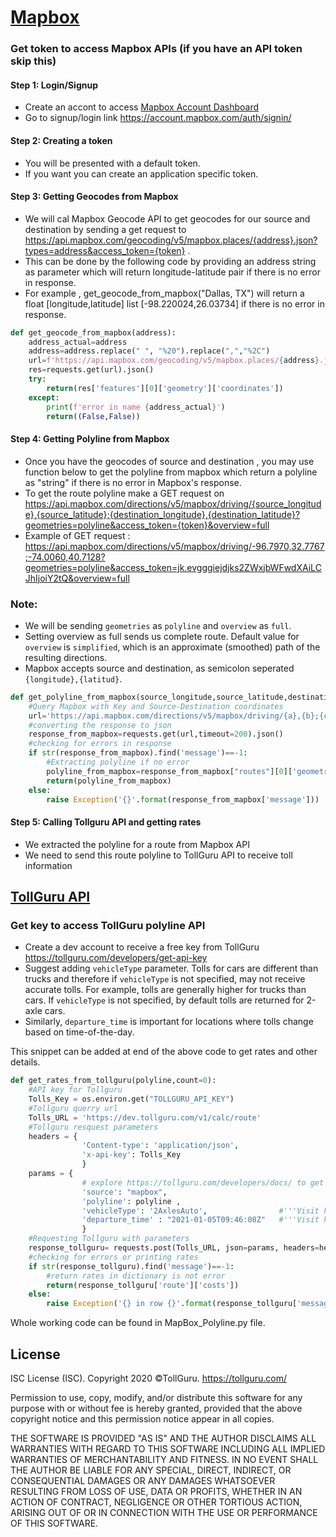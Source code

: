 # [Mapbox](https://www.mapbox.com/)

### Get token to access Mapbox APIs (if you have an API token skip this)
#### Step 1: Login/Signup
* Create an accont to access [Mapbox Account Dashboard](https://account.mapbox.com/)
* Go to signup/login link https://account.mapbox.com/auth/signin/

#### Step 2: Creating a token
* You will be presented with a default token.
* If you want you can create an application specific token.

#### Step 3: Getting Geocodes from Mapbox 
* We will cal Mapbox Geocode API to get geocodes for our source and destination by sending a get request to https://api.mapbox.com/geocoding/v5/mapbox.places/{address}.json?types=address&access_token={token} .
* This can be done by the following code by providing an address string as parameter which will return longitude-latitude pair if there is no error in response.
* For example , get_geocode_from_mapbox("Dallas, TX") will return a float [longitude,latitude] list [-98.220024,26.03734] if there is no error in response.
```python
def get_geocode_from_mapbox(address):               
    address_actual=address
    address=address.replace(" ", "%20").replace(",","%2C")
    url=f'https://api.mapbox.com/geocoding/v5/mapbox.places/{address}.json?types=address&access_token={token}'
    res=requests.get(url).json()
    try:
        return(res['features'][0]['geometry']['coordinates'])
    except:
        print(f'error in name {address_actual}')
        return((False,False))
```
#### Step 4: Getting Polyline from Mapbox
* Once you have the geocodes of source and destination , you may use function below to get the polyline from mapbox which return a polyline as "string" if there is no error in Mapbox's response.
* To get the route polyline make a GET request on https://api.mapbox.com/directions/v5/mapbox/driving/{source_longitude},{source_latitude};{destination_longitude},{destination_latitude}?geometries=polyline&access_token={token}&overview=full
* Example of GET request : https://api.mapbox.com/directions/v5/mapbox/driving/-96.7970,32.7767;-74.0060,40.7128?geometries=polyline&access_token=jk.evgggiejdjks2ZWxjbWFwdXAiLCJhIjoiY2tQ&overview=full

### Note:
* We will be sending `geometries` as `polyline` and `overview` as `full`.
* Setting overview as full sends us complete route. Default value for `overview` is `simplified`, which is an approximate (smoothed) path of the resulting directions.
* Mapbox accepts source and destination, as semicolon seperated
  `{longitude},{latitud}`.

```python
def get_polyline_from_mapbox(source_longitude,source_latitude,destination_longitude,destination_latitude):
    #Query Mapbox with Key and Source-Destination coordinates
    url='https://api.mapbox.com/directions/v5/mapbox/driving/{a},{b};{c},{d}?geometries=polyline&access_token={e}&overview=full'.format(a=source_longitude,b=source_latitude,c=destination_longitude,d=destination_latitude,e=token)
    #converting the response to json
    response_from_mapbox=requests.get(url,timeout=200).json()
    #checking for errors in response 
    if str(response_from_mapbox).find('message')==-1:
        #Extracting polyline if no error
        polyline_from_mapbox=response_from_mapbox["routes"][0]['geometry']
        return(polyline_from_mapbox)
    else:
        raise Exception('{}'.format(response_from_mapbox['message']))
```

#### Step 5: Calling Tollguru API and getting rates 
* We extracted the polyline for a route from Mapbox API
* We need to send this route polyline to TollGuru API to receive toll information

## [TollGuru API](https://tollguru.com/developers/docs/)

### Get key to access TollGuru polyline API
* Create a dev account to receive a free key from TollGuru https://tollguru.com/developers/get-api-key
* Suggest adding `vehicleType` parameter. Tolls for cars are different than trucks and therefore if `vehicleType` is not specified, may not receive accurate tolls. For example, tolls are generally higher for trucks than cars. If `vehicleType` is not specified, by default tolls are returned for 2-axle cars. 
* Similarly, `departure_time` is important for locations where tolls change based on time-of-the-day.

This snippet can be added at end of the above code to get rates and other details.
```python
def get_rates_from_tollguru(polyline,count=0):
    #API key for Tollguru
    Tolls_Key = os.environ.get("TOLLGURU_API_KEY")
    #Tollguru querry url
    Tolls_URL = 'https://dev.tollguru.com/v1/calc/route'
    #Tollguru resquest parameters
    headers = {
                'Content-type': 'application/json',
                'x-api-key': Tolls_Key
                }
    params = {   
                # explore https://tollguru.com/developers/docs/ to get best off all the parameter that tollguru offers 
                'source': "mapbox",
                'polyline': polyline ,               
                'vehicleType': '2AxlesAuto',                #'''Visit https://tollguru.com/developers/docs/#vehicle-types to know more options'''
                'departure_time' : "2021-01-05T09:46:08Z"   #'''Visit https://en.wikipedia.org/wiki/Unix_time to know the time format'''
                }
    #Requesting Tollguru with parameters
    response_tollguru= requests.post(Tolls_URL, json=params, headers=headers,timeout=200).json()
    #checking for errors or printing rates
    if str(response_tollguru).find('message')==-1:
        #return rates in dictionary is not error
        return(response_tollguru['route']['costs'])
    else:
        raise Exception('{} in row {}'.format(response_tollguru['message'],count))
```

Whole working code can be found in MapBox_Polyline.py file.

## License
ISC License (ISC). Copyright 2020 &copy;TollGuru. https://tollguru.com/

Permission to use, copy, modify, and/or distribute this software for any purpose with or without fee is hereby granted, provided that the above copyright notice and this permission notice appear in all copies.

THE SOFTWARE IS PROVIDED "AS IS" AND THE AUTHOR DISCLAIMS ALL WARRANTIES WITH REGARD TO THIS SOFTWARE INCLUDING ALL IMPLIED WARRANTIES OF MERCHANTABILITY AND FITNESS. IN NO EVENT SHALL THE AUTHOR BE LIABLE FOR ANY SPECIAL, DIRECT, INDIRECT, OR CONSEQUENTIAL DAMAGES OR ANY DAMAGES WHATSOEVER RESULTING FROM LOSS OF USE, DATA OR PROFITS, WHETHER IN AN ACTION OF CONTRACT, NEGLIGENCE OR OTHER TORTIOUS ACTION, ARISING OUT OF OR IN CONNECTION WITH THE USE OR PERFORMANCE OF THIS SOFTWARE.